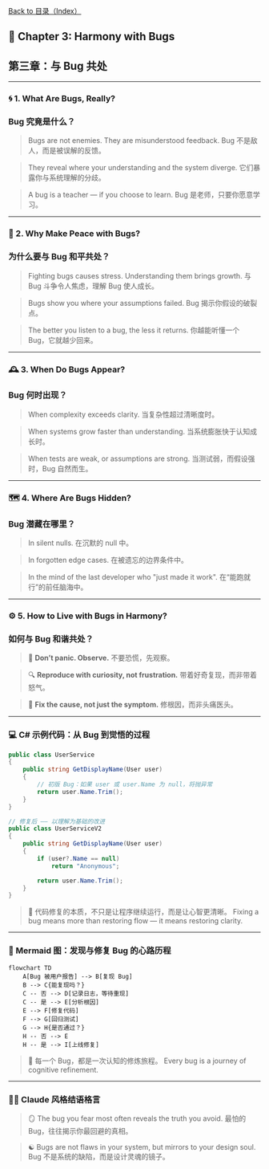 [Back to 目录（Index）](https://github.com/uwspstar/The-Tao-of-Programming-Nature/blob/main/Index.md)

## 📘 Chapter 3: Harmony with Bugs

## 第三章：与 Bug 共处

---

### 🌀 1. What Are Bugs, Really?

### Bug 究竟是什么？

> Bugs are not enemies. They are misunderstood feedback.
> Bug 不是敌人，而是被误解的反馈。

> They reveal where your understanding and the system diverge.
> 它们暴露你与系统理解的分歧。

> A bug is a teacher — if you choose to learn.
> Bug 是老师，只要你愿意学习。

---

### 🧠 2. Why Make Peace with Bugs?

### 为什么要与 Bug 和平共处？

> Fighting bugs causes stress. Understanding them brings growth.
> 与 Bug 斗争令人焦虑，理解 Bug 使人成长。

> Bugs show you where your assumptions failed.
> Bug 揭示你假设的破裂点。

> The better you listen to a bug, the less it returns.
> 你越能听懂一个 Bug，它就越少回来。

---

### 🕰️ 3. When Do Bugs Appear?

### Bug 何时出现？

> When complexity exceeds clarity.
> 当复杂性超过清晰度时。

> When systems grow faster than understanding.
> 当系统膨胀快于认知成长时。

> When tests are weak, or assumptions are strong.
> 当测试弱，而假设强时，Bug 自然而生。

---

### 🗺️ 4. Where Are Bugs Hidden?

### Bug 潜藏在哪里？

> In silent nulls.
> 在沉默的 null 中。

> In forgotten edge cases.
> 在被遗忘的边界条件中。

> In the mind of the last developer who "just made it work".
> 在“能跑就行”的前任脑海中。

---

### ⚙️ 5. How to Live with Bugs in Harmony?

### 如何与 Bug 和谐共处？

> 🧭 **Don’t panic. Observe.**
> 不要恐慌，先观察。

> 🔍 **Reproduce with curiosity, not frustration.**
> 带着好奇复现，而非带着怒气。

> 🧠 **Fix the cause, not just the symptom.**
> 修根因，而非头痛医头。

---

### 💻 C# 示例代码：从 Bug 到觉悟的过程

```csharp
public class UserService
{
    public string GetDisplayName(User user)
    {
        // 初版 Bug：如果 user 或 user.Name 为 null，将抛异常
        return user.Name.Trim(); 
    }
}

// 修复后 —— 以理解为基础的改进
public class UserServiceV2
{
    public string GetDisplayName(User user)
    {
        if (user?.Name == null)
            return "Anonymous";

        return user.Name.Trim();
    }
}
```

> 🌱 代码修复的本质，不只是让程序继续运行，而是让心智更清晰。
> Fixing a bug means more than restoring flow — it means restoring clarity.

---

### 🧩 Mermaid 图：发现与修复 Bug 的心路历程

```mermaid
flowchart TD
    A[Bug 被用户报告] --> B[复现 Bug]
    B --> C{能复现吗？}
    C -- 否 --> D[记录日志，等待重现]
    C -- 是 --> E[分析根因]
    E --> F[修复代码]
    F --> G[回归测试]
    G --> H{是否通过？}
    H -- 否 --> E
    H -- 是 --> I[上线修复]
```

> 🐛 每一个 Bug，都是一次认知的修炼旅程。
> Every bug is a journey of cognitive refinement.

---

### 🧙‍♂️ Claude 风格结语格言

> 🪞 The bug you fear most often reveals the truth you avoid.
> 最怕的 Bug，往往揭示你最回避的真相。

> ☯ Bugs are not flaws in your system,
> but mirrors to your design soul.
> Bug 不是系统的缺陷，而是设计灵魂的镜子。
